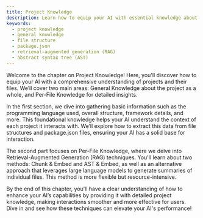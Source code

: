 ```yaml
---
title: Project Knowledge
description: Learn how to equip your AI with essential knowledge about projects and specific files to enhance its understanding and functionality.
keywords:
  - project knowledge
  - general knowledge
  - file structure
  - package.json
  - retrieval-augmented generation (RAG)
  - abstract syntax tree (AST)
---
```


Welcome to the chapter on Project Knowledge! Here, you'll discover how to equip your AI with a comprehensive understanding of projects and their files. We’ll cover two main areas: General Knowledge about the project as a whole, and Per-File Knowledge for detailed insights.

In the first section, we dive into gathering basic information such as the programming language used, overall structure, framework details, and more. This foundational knowledge helps your AI understand the context of each project it interacts with. We’ll explore how to extract this data from file structures and package.json files, ensuring your AI has a solid base for interaction.

The second part focuses on Per-File Knowledge, where we delve into Retrieval-Augmented Generation (RAG) techniques. You'll learn about two methods: Chunk & Embed and AST & Embed, as well as an alternative approach that leverages large language models to generate summaries of individual files. This method is more flexible but resource-intensive.

By the end of this chapter, you’ll have a clear understanding of how to enhance your AI’s capabilities by providing it with detailed project knowledge, making interactions smoother and more effective for users. Dive in and see how these techniques can elevate your AI's performance!